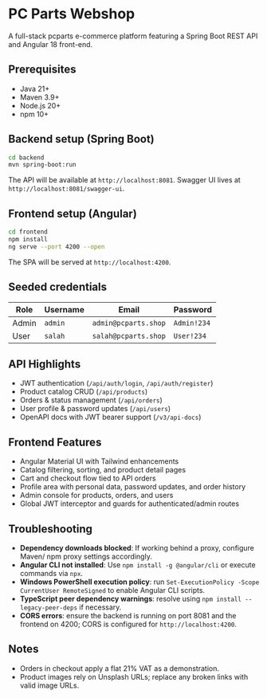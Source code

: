 ﻿# PC Parts Webshop

A full-stack pcparts e-commerce platform featuring a Spring Boot REST API and Angular 18 front-end.

## Prerequisites

- Java 21+
- Maven 3.9+
- Node.js 20+
- npm 10+

## Backend setup (Spring Boot)

```bash
cd backend
mvn spring-boot:run
```

The API will be available at `http://localhost:8081`. Swagger UI lives at `http://localhost:8081/swagger-ui`.

## Frontend setup (Angular)

```bash
cd frontend
npm install
ng serve --port 4200 --open
```

The SPA will be served at `http://localhost:4200`.

## Seeded credentials

| Role  | Username | Email                | Password  |
|-------|----------|----------------------|-----------|
| Admin | `admin`  | `admin@pcparts.shop` | `Admin!234` |
| User  | `salah`  | `salah@pcparts.shop` | `User!234`  |

## API Highlights

- JWT authentication (`/api/auth/login`, `/api/auth/register`)
- Product catalog CRUD (`/api/products`)
- Orders & status management (`/api/orders`)
- User profile & password updates (`/api/users`)
- OpenAPI docs with JWT bearer support (`/v3/api-docs`)

## Frontend Features

- Angular Material UI with Tailwind enhancements
- Catalog filtering, sorting, and product detail pages
- Cart and checkout flow tied to API orders
- Profile area with personal data, password updates, and order history
- Admin console for products, orders, and users
- Global JWT interceptor and guards for authenticated/admin routes

## Troubleshooting

- **Dependency downloads blocked**: If working behind a proxy, configure Maven/ npm proxy settings accordingly.
- **Angular CLI not installed**: Use `npm install -g @angular/cli` or execute commands via `npx`.
- **Windows PowerShell execution policy**: run `Set-ExecutionPolicy -Scope CurrentUser RemoteSigned` to enable Angular CLI scripts.
- **TypeScript peer dependency warnings**: resolve using `npm install --legacy-peer-deps` if necessary.
- **CORS errors**: ensure the backend is running on port 8081 and the frontend on 4200; CORS is configured for `http://localhost:4200`.

## Notes

- Orders in checkout apply a flat 21% VAT as a demonstration.
- Product images rely on Unsplash URLs; replace any broken links with valid image URLs.

